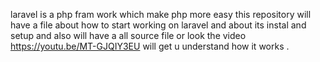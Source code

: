 laravel is a php fram work which make php more easy this repository will have a file about how to start working on laravel and about its instal and setup and also will have a all source file  or look the video https://youtu.be/MT-GJQIY3EU will get u understand how it works .
